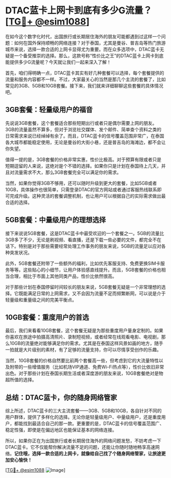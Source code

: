 # DTAC蓝卡上网卡到底有多少G流量？[[TG💪+ @esim1088](https://t.me/s/esim1088)]

在如今这个数字化时代，出国旅行或长期居住海外的朋友可能都遇到过这样一个问题：如何在国外保持顺畅的网络连接？对于泰国，尤其是曼谷、普吉岛等热门旅游城市来说，选择一款合适的上网卡显得尤为重要。而在众多选项中，DTAC蓝卡无疑是一个备受推崇的选择。那么，这款号称“性价比之王”的DTAC蓝卡上网卡到底能提供多少G流量呢？今天就让我们一起来深入了解！

首先，咱们得明确一点，DTAC蓝卡其实有好几种套餐可以选择，每个套餐提供的流量和服务内容都不一样。不过，大家最关心的当然是那几个主流的套餐了，比如常见的3GB、5GB和10GB套餐。接下来，我们就来详细聊聊这些套餐的具体情况吧。

## 3GB套餐：轻量级用户的福音

先说说3GB套餐，这个套餐适合那些短期出行或者只是偶尔需要上网的朋友。3GB的流量虽然不算多，但对于浏览社交媒体、发个邮件、简单查个资料之类的日常需求来说已经绰绰有余了。而且，DTAC蓝卡的信号覆盖范围非常广，在泰国各大城市都能稳定使用，无论是曼谷的大街小巷，还是普吉岛的海滩边，都不会让你失望。

值得一提的是，3GB套餐的价格非常实惠，性价比极高。对于预算有限或者只是短期逗留的人来说，这绝对是个不错的选择。如果你只是计划在泰国待上几天，并且对流量需求不大，那么3GB套餐完全可以满足你的需求。

当然，如果你觉得3GB不够用，还可以随时升级到更大的套餐，比如5GB或者10GB，具体操作也很简单，只需登录DTAC的官方网站或者通过客服热线联系即可完成升级。这种灵活的套餐调整机制，也让用户可以根据自己的实际需求做出最合适的选择。

## 5GB套餐：中量级用户的理想选择

接下来说说5GB套餐，这是DTAC蓝卡中最受欢迎的一个套餐之一。5GB的流量比3GB多了不少，无论是刷视频、看直播，还是下载一些必要的文件，都完全不在话下。特别是对于那些需要经常处理工作事务的朋友来说，5GB的流量足以应对各种突发状况。

此外，5GB套餐还附带了一些额外的福利，比如优先客服支持、免费更换SIM卡服务等等。这些贴心的小细节，让用户体验感直线提升。而且，5GB套餐的价格也相当合理，相比于市面上其他同类产品，性价比依然很高。

对于那些计划在泰国停留时间较长的朋友来说，5GB套餐无疑是一个非常理想的选择。它既能满足日常的上网需求，又不会因为流量不足而频繁断网，可以说是介于轻量级和重量级之间的完美平衡点。

## 10GB套餐：重度用户的首选

最后，我们来看看10GB套餐，这个套餐无疑是为那些重度用户量身定制的。如果你喜欢在旅途中拍摄高清照片、录制短视频，或者经常在线观看电影、电视剧，那么10GB的流量绝对能够满足你的需求。尤其是在泰国这样风景如画的地方，随手一拍就是大片级别的素材，有了足够的流量支持，你可以尽情享受创作的乐趣。

当然，10GB套餐的价格自然要比前两个套餐高一些，但考虑到它的大流量特性以及附带的一些增值服务（比如机场VIP通道、免费Wi-Fi热点等），性价比依旧非常出色。对于那些计划在泰国长期生活或者深度游的朋友来说，10GB套餐绝对是物超所值的选择。

## 总结：DTAC蓝卡，你的随身网络管家

综上所述，DTAC蓝卡的三大主流套餐——3GB、5GB和10GB，各自针对不同的用户群体，提供了多样化的选择。无论你是轻量级用户、中量级用户，还是重度用户，都能找到最适合自己的那一款。更重要的是，DTAC蓝卡的信号覆盖范围广、稳定性强，即使是在偏远地区也能保证基本的网络连接。

所以，如果你正在为出国旅行或者长期居住海外的网络问题发愁，不妨考虑一下DTAC蓝卡。它不仅能帮你解决流量不足的问题，还能让你随时随地畅享高速网络。**记住哦，选择一款合适的上网卡，就像给自己找了个随身网络管家，让旅途更加安心愉快！**

[[TG💪+ @esim1088](https://t.me/s/esim1088) ![Image](https://i.postimg.cc/4NQfJmqS/Snipaste-2025-05-13-00-14-12.png)]